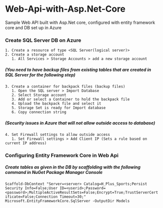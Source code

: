 # Web-Api-with-Asp.Net-Core
Sample Web API built with Asp.Net core, configured with entity framework core and DB set up in Azure

### Create SQL Server DB on Azure
	1. Create a resource of type <SQL Server(logical server)>
	2. Create a storage account
       1. All Services > Storage Accounts > add a new storage account
   ##### (You need to have backup files from existing tables that are created in SQL Server for the following step)
	3. Create a container for backpack files (backup files)
       1. Open the SQL server > Import Database
       2. Select Storage account
       3. Add or select a Container to hold the backpack file
       4. Upload the backpack file and select it 
       5. Storage Set is ready for Import database
       6. Copy connection string
   ##### (Security issues in Azure that will not allow outside access to database) 
	4. Set Firewall settings to allow outside access     
	   1. Set Firewall settings > Add Client IP (Sets a rule based on current IP address)
    
### Configuring Entity Framework Core in Web Api
##### Create tables as given in the DB by scaffolding with the following command in NuGet Package Manager Console

`Scaffold-DbContext "Server=<server> Catalog=H_Plus_Sports;Persist Security Info=False;User ID=<userid>;Password=<password>;MultipleActiveResultSets=False;Encrypt=True;TrustServerCertificate=False;Connection Timeout=30;" Microsoft.EntityFrameworkCore.SqlServer -OutputDir Models`
